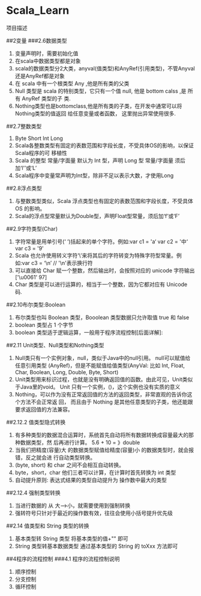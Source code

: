 # Scala_Learn
项目描述

##2变量
###2.6数据类型
1. 变量声明时，需要初始化值
2. 在scala中数据类型都是对象
3. scala的数据类型分2大类，anyval(值类型)和AnyRef(引用类型)，不管Anyval还是AnyRef都是对象
4. 在 scala 中有一个根类型 Any ,他是所有类的父类
5. Null 类型是 scala 的特别类型，它只有一个值 null, 他是 bottom calss ,是 所有 AnyRef 类型的子
   类.
6. Nothing类型也是bottomclass,他是所有类的子类，在开发中通常可以将Nothing类型的值返回
   给任意变量或者函数， 这里抛出异常使用很多. 
  

##2.7整数类型
1. Byte Short Int Long
2. Scala各整数类型有固定的表数范围和字段长度，不受具体OS的影响，以保证Scala程序的可 移植性
3. Scala 的整型 常量/字面量 默认为 Int 型，声明 Long 型 常量/字面量 须后加‘l’’或‘L’
4. Scala程序中变量常声明为Int型，除非不足以表示大数，才使用Long

##2.8浮点类型
1. 与整数类型类似，Scala 浮点类型也有固定的表数范围和字段长度，不受具体 OS 的影响。
2. Scala的浮点型常量默认为Double型，声明Float型常量，须后加‘f’或‘F’

##2.9字符类型(Char)
1. 字符常量是用单引号(‘ ’)括起来的单个字符。例如:var c1 = 'a‘ var c2 = '中‘ var c3 =
   '9'
2. Scala 也允许使用转义字符‘\’来将其后的字符转变为特殊字符型常量。例如:var c3 = ‘\n’
   // '\n'表示换行符
3. 可以直接给 Char 赋一个整数，然后输出时，会按照对应的 unicode 字符输出 ['\u0061' 97]
4. Char 类型是可以进行运算的，相当于一个整数，因为它都对应有 Unicode 码.

##2.10布尔类型:Boolean
1. 布尔类型也叫 Boolean 类型，Booolean 类型数据只允许取值 true 和 false
2. boolean 类型占 1 个字节
3. boolean 类型适于逻辑运算，一般用于程序流程控制[后面详解]:

##2.11 Unit类型、Null类型和Nothing类型
1. Null类只有一个实例对象，null，类似于Java中的null引用。
    null可以赋值给任意引用类型 (AnyRef)，但是不能赋值给值类型(AnyVal: 
    比如 Int, Float, Char, Boolean, Long, Double, Byte, Short)
2. Unit类型用来标识过程，也就是没有明确返回值的函数。由此可见，Unit类似于Java里的void。 
    Unit 只有一个实例，()，这个实例也没有实质的意义
3. Nothing，可以作为没有正常返回值的方法的返回类型，非常直观的告诉你这个方法不会正常返 回，
    而且由于 Nothing 是其他任意类型的子类，他还能跟要求返回值的方法兼容。


##2.12.2 值类型隐式转换
1. 有多种类型的数据混合运算时，系统首先自动将所有数据转换成容量最大的那种数据类型，然
   后再进行计算。 5.6 + 10 = 》double
2. 当我们把精度(容量)大 的数据类型赋值给精度(容量)小 的数据类型时，就会报错，反之就会进
     行自动类型转换。
3. (byte, short) 和 char 之间不会相互自动转换。
4. byte，short，char 他们三者可以计算，在计算时首先转换为 int 类型
5. 自动提升原则: 表达式结果的类型自动提升为 操作数中最大的类型

##2.12.4 强制类型转换
1. 当进行数据的 从 大——>小，就需要使用到强制转换
2. 强转符号只针对于最近的操作数有效，往往会使用小括号提升优先级


##2.14 值类型和 String 类型的转换
1. 基本类型转 String 类型 将基本类型的值+"" 即可
2. String 类型转基本数据类型  通过基本类型的 String 的 toXxx 方法即可


##4程序的流程控制
###4.1 程序的流程控制说明
1. 顺序控制 
2. 分支控制
3. 循环控制 










